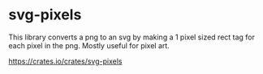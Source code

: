 # svg-pixels

This library converts a png to an svg by making a 1 pixel sized rect tag for each pixel in the png. Mostly useful for pixel art.

https://crates.io/crates/svg-pixels
